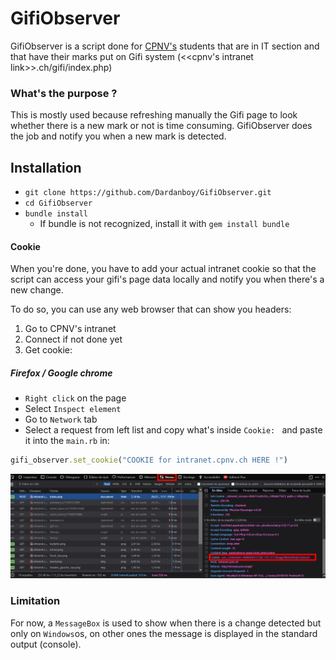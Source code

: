 # GifiObserver

GifiObserver is a script done for [CPNV's](https://www.cpnv.ch/) students that are in IT section and that have their marks put on Gifi system (<<cpnv's intranet link>>.ch/gifi/index.php)

### What's the purpose ?

This is mostly used because refreshing manually the Gifi page to look whether there is a new mark or not is time consuming. GifiObserver does the job and notify you when a new mark is detected.

## Installation

- `git clone https://github.com/Dardanboy/GifiObserver.git`
- `cd GifiObserver`
- `bundle install`
  - If bundle is not recognized, install it with `gem install bundle`

#### Cookie

When you're done, you have to add your actual intranet cookie so that the script can access your gifi's page data locally and notify you when there's a new change.

To do so, you can use any web browser that can show you headers:

1. Go to CPNV's intranet
2. Connect if not done yet
3. Get cookie: 

##### Firefox / Google chrome

- `Right click` on the page 
- Select `Inspect element`
- Go to `Network` tab
- Select a request from left list and copy what's inside `Cookie: ` and paste it into the `main.rb` in: 

```ruby
gifi_observer.set_cookie("COOKIE for intranet.cpnv.ch HERE !")
```

![Inspect element](inspect_element.png)

### Limitation

For now, a `MessageBox` is used to show when there is a change detected but only on `Windows`os, on other ones the message is displayed in the standard output (console).